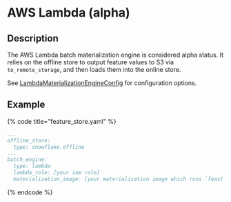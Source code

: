 # AWS Lambda (alpha)

## Description

The AWS Lambda batch materialization engine is considered alpha status. It relies on the offline store to output feature values to S3 via `to_remote_storage`, and then loads them into the online store.

See [LambdaMaterializationEngineConfig](https://rtd.feast.dev/en/master/index.html?highlight=LambdaMaterializationEngine#feast.infra.materialization.aws_lambda.lambda_engine.LambdaMaterializationEngineConfig) for configuration options.

## Example

{% code title="feature_store.yaml" %}
```yaml
...
offline_store:
  type: snowflake.offline
...
batch_engine:
  type: lambda
  lambda_role: [your iam role]
  materialization_image: [your materialization image which runs `feast materialize`]
```
{% endcode %}

